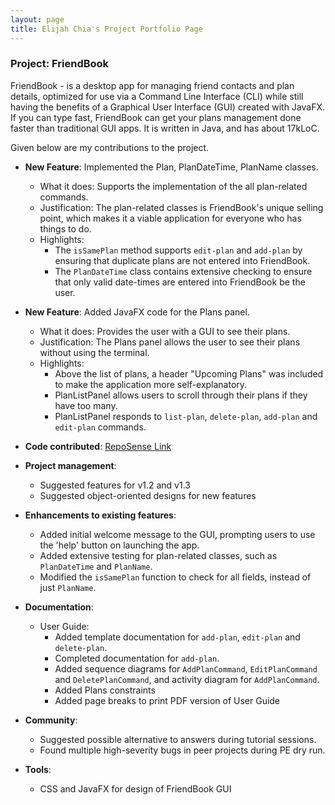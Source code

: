 ```yaml
---
layout: page
title: Elijah Chia's Project Portfolio Page
---
```


### Project: FriendBook

FriendBook - is a desktop app for managing friend contacts and plan details, optimized for use via a Command Line Interface (CLI) while still having the benefits of a Graphical User Interface (GUI) created with JavaFX. If you can type fast, FriendBook can get your plans management done faster than traditional GUI apps. It is written in Java, and has about 17kLoC.

Given below are my contributions to the project.

* **New Feature**: Implemented the Plan, PlanDateTime, PlanName classes.
  * What it does: Supports the implementation of the all plan-related commands.
  * Justification: The plan-related classes is FriendBook's unique selling point, which makes it a viable application for everyone who has things to do.
  * Highlights: 
    * The `isSamePlan` method supports `edit-plan` and `add-plan` by ensuring that duplicate plans are not entered into FriendBook.
    * The `PlanDateTime` class contains extensive checking to ensure that only valid date-times are entered into FriendBook be the user.

* **New Feature**: Added JavaFX code for the Plans panel.
  * What it does: Provides the user with a GUI to see their plans.
  * Justification: The Plans panel allows the user to see their plans without using the terminal.
  * Highlights:
    * Above the list of plans, a header "Upcoming Plans" was included to make the application more self-explanatory.
    * PlanListPanel allows users to scroll through their plans if they have too many.
    * PlanListPanel responds to `list-plan`, `delete-plan`, `add-plan` and `edit-plan` commands.

* **Code contributed**: [RepoSense Link](https://nus-cs2103-ay2324s1.github.io/tp-dashboard/?search=Elijah5399&sort=groupTitle&sortWithin=title&timeframe=commit&mergegroup=&groupSelect=groupByRepos&breakdown=true&checkedFileTypes=docs~functional-code~test-code~other&since=2023-09-22&tabOpen=true&tabType=authorship&zFR=false&tabAuthor=Elijah5399&tabRepo=AY2324S1-CS2103T-W16-4%2Ftp%5Bmaster%5D&authorshipIsMergeGroup=false&authorshipFileTypes=docs~functional-code~test-code~other&authorshipIsBinaryFileTypeChecked=false&authorshipIsIgnoredFilesChecked=false)

* **Project management**:
  * Suggested features for v1.2 and v1.3
  * Suggested object-oriented designs for new features

* **Enhancements to existing features**:
  * Added initial welcome message to the GUI, prompting users to use the 'help' button on launching the app.
  * Added extensive testing for plan-related classes, such as `PlanDateTime` and `PlanName`.
  * Modified the `isSamePlan` function to check for all fields, instead of just `PlanName`.

* **Documentation**:
  * User Guide:
    * Added template documentation for `add-plan`, `edit-plan` and `delete-plan`.
    * Completed documentation for `add-plan`.
    * Added sequence diagrams for `AddPlanCommand`, `EditPlanCommand` and `DeletePlanCommand`, and activity diagram for `AddPlanCommand`.
    * Added Plans constraints
    * Added page breaks to print PDF version of User Guide

* **Community**:
  * Suggested possible alternative to answers during tutorial sessions.
  * Found multiple high-severity bugs in peer projects during PE dry run.

* **Tools**:
  * CSS and JavaFX for design of FriendBook GUI
